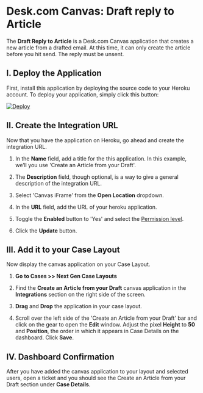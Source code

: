 # Desk.com Canvas: Draft reply to Article
The **Draft Reply to Article** is a Desk.com Canvas application that creates a new article from a drafted email. At this time, it can only create the article before you hit send. The reply must be unsent. 

## I. Deploy the Application
First, install this application by deploying the source code to your Heroku account. To deploy your application, simply click this button:

[![Deploy](https://www.herokucdn.com/deploy/button.png)](https://heroku.com/deploy?template=https%3A%2F%2Fgithub.com%2Fjprassanakumar%2Fcanvastest)

## II. Create the Integration URL
Now that you have the application on Heroku, go ahead and create the integration URL.

1. In the **Name** field, add a title for the this application. In this example, we’ll you use 'Create an Article from your Draft'.

2. The **Description** field, though optional, is a way to give a general description of the integration URL.

3. Select 'Canvas iFrame' from the **Open Location** dropdown.

4. In the **URL** field, add the URL of your heroku application.

5. Toggle the **Enabled** button to 'Yes' and select the [Permission level](https://support.desk.com/customer/portal/articles/1146981?b_id=7112&t=568640).

6. Click the **Update** button.

## III. Add it to your Case Layout
Now display the canvas application on your Case Layout.

1. **Go to Cases >> Next Gen Case Layouts**

2. Find the **Create an Article from your Draft** canvas application in the **Integrations** section on the right side of the screen.

3. **Drag** and **Drop** the application in your case layout.

4. Scroll over the left side of the 'Create an Article from your Draft' bar and click on the gear to open the **Edit** window. Adjust the pixel **Height** to **50** and **Position**, the order in which it appears in Case Details on the dashboard. Click **Save**.

## IV. Dashboard Confirmation
After you have added the canvas application to your layout and selected users, open a ticket and you should see the Create an Article from your Draft section under **Case Details**.



